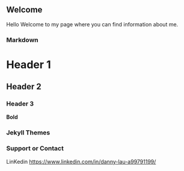 ## Welcome 

Hello
Welcome to my page where you can find information about me.

### Markdown



# Header 1
## Header 2
### Header 3



**Bold** 




### Jekyll Themes



### Support or Contact
LinKedin https://www.linkedin.com/in/danny-lau-a99791199/

